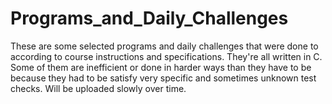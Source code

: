 # Programs_and_Daily_Challenges

These are some selected programs and daily challenges that were done to according to course instructions and specifications. They're all written in C. Some of them are inefficient or done in harder ways than they have to be because they had to be satisfy very specific and sometimes unknown test checks. Will be uploaded slowly over time.
